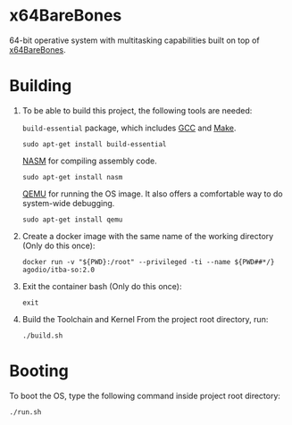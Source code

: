 # x64BareBones

64-bit operative system with multitasking capabilities built on top of [x64BareBones](https://bitbucket.org/RowDaBoat/x64barebones/wiki/Home).

# Building

1. To be able to build this project, the following tools are needed:

    `build-essential` package, which includes [GCC](https://gcc.gnu.org/) and [Make](https://www.gnu.org/software/make/manual/make.html). 
    ```
    sudo apt-get install build-essential
    ```

    [NASM](https://www.nasm.us/) for compiling assembly code.
    ```
    sudo apt-get install nasm
    ``` 

    [QEMU](https://www.qemu.org/) for running the OS image. It also offers a comfortable way to do system-wide debugging. 
    ```
    sudo apt-get install qemu
    ``` 

2. Create a docker image with the same name of the working directory (Only do this once):
    ```
    docker run -v "${PWD}:/root" --privileged -ti --name ${PWD##*/} agodio/itba-so:2.0 
    ```

3. Exit the container bash (Only do this once):
    ```
    exit
    ```
    
4. Build the Toolchain and Kernel From the project root directory, run:
    ```
    ./build.sh
    ```
    
# Booting   
To boot the OS, type the following command inside project root directory:
   ```
   ./run.sh
   ```